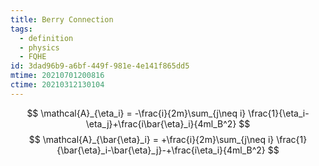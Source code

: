 ```yaml
---
title: Berry Connection
tags:
  - definition
  - physics
  - FQHE
id: 3dad96b9-a6bf-449f-981e-4e141f865dd5
mtime: 20210701200816
ctime: 20210312130104
---
```


$$
\mathcal{A}_{\eta_i} = -\frac{i}{2m}\sum_{j\neq i} \frac{1}{\eta_i-\eta_j}+\frac{i\bar{\eta}_i}{4ml_B^2}
$$
$$
    \mathcal{A}_{\bar{\eta}_i} = +\frac{i}{2m}\sum_{j\neq i} \frac{1}{\bar{\eta}_i-\bar{\eta}_j}-+\frac{i\eta_i}{4ml_B^2}
$$
